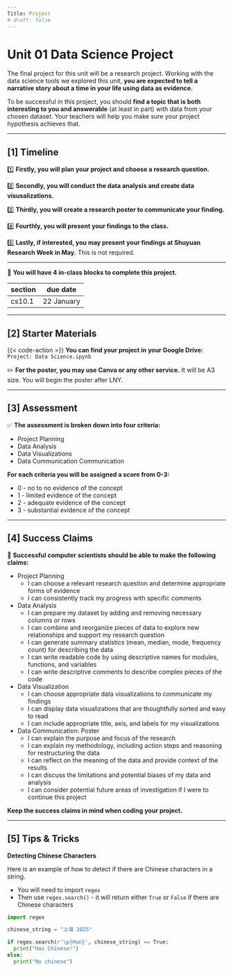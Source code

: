 ```yaml
---
Title: Project
# draft: false
---
```


# Unit 01 Data Science Project

The final project for this unit will be a research project. Working with the data science tools we explored this unit, **you are expected to tell a narrative story about a time in your life using data as evidence.** 

To be successful in this project, you should **find a topic that is both interesting to you and answerable** (at least in part) with data from your chosen dataset. Your teachers will help you make sure your project hypothesis achieves that. 



---

## [1] Timeline

1️⃣ **Firstly, you will plan your project and choose a research question.**

2️⃣ **Secondly, you will conduct the data analysis and create data visusalizations.**

3️⃣ **Thirdly, you will create a research poster to communicate your finding.**

4️⃣ **Fourthly, you will present your findings to the class.**

5️⃣ **Lastly, if interested, you may present your findings at Shuyuan Research Week in May.**  This is not required. 

---

📅 **You will have 4 in-class blocks to complete this project.** 

| section | due date |
|---------|----------|
| cs10.1  | 22 January   |

---

## [2] Starter Materials

{{< code-action >}} **You can find your project in your Google Drive:** `Project: Data Science.ipynb`

✏️ **For the poster, you may use Canva or any other service.** It will be A3 size. You will begin the poster after LNY.

---

## [3] Assessment

✅ **The assessment is broken down into four criteria:**
- Project Planning  
- Data Analysis
- Data Visualizations 
- Data Communication Communication


**For each criteria you will be assigned a score from 0-3:**
- 0 - no to no evidence of the concept
- 1 - limited evidence of the concept
- 2 - adequate evidence of the concept
- 3 - substantial evidence of the concept


--- 

## [4] Success Claims

💯 **Successful computer scientists should be able to make the following claims:**
- Project Planning 
    - I can choose a relevant research question and determine appropriate forms of evidence
    - I can consistently track my progress with specific comments
- Data Analysis  
    - I can prepare my dataset by adding and removing necessary columns or rows
    - I can combine and reorganize pieces of data to explore new relationships and support my research question
    - I can generate summary statistics (mean, median, mode, frequency count) for describing the data
    - I can write readable code by using descriptive names for modules, functions, and variables
    - I can write descriptive comments to describe complex pieces of the code
- Data Visualization 
    - I can choose appropriate data visualizations to communicate my findings 
    - I can display data visualizations that are thoughtfully sorted and easy to read
    - I can include appropriate title, axis, and labels for my visualizations
- Data Communication: Poster 
    - I can explain the purpose and focus of the research 
    - I can explain my methodology, including action steps and reasoning for restructuring the data
    - I can reflect on the meaning of the data and provide context of the results
    - I can discuss the limitations and potential biases of my data and analysis 
    - I can consider potential future areas of investigation if I were to continue this project

**Keep the success claims in mind when coding your project.**

---

## [5] Tips & Tricks

**Detecting Chinese Characters**

Here is an example of how to detect if there are Chinese characters in a string.
- You will need to import `regex`
- Then use `regex.search()` - it will return either `True` or `False` if there are Chinese characters

```python
import regex

chinese_string = "上海 2025"

if regex.search(r'\p{Han}', chinese_string) == True:
  print("Has Chinese!")
else:
  print("No chinese")
```
